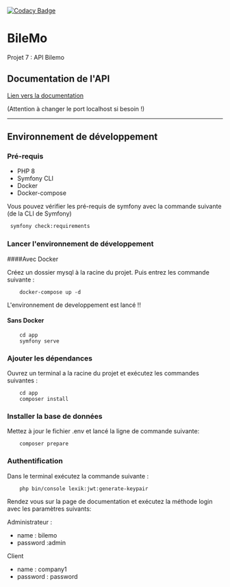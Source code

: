 [![Codacy Badge](https://app.codacy.com/project/badge/Grade/1422ab9d9d10496bbe82e45c74297b2e)](https://www.codacy.com/gh/Mamoon97150/BileMo/dashboard?utm_source=github.com&amp;utm_medium=referral&amp;utm_content=Mamoon97150/BileMo&amp;utm_campaign=Badge_Grade)

# BileMo
Projet 7 : API Bilemo

## Documentation de l'API

[Lien vers la documentation](http://localhost:8000/api/doc)

(Attention à changer le port localhost si besoin !)

***

## Environnement de développement

### Pré-requis 
-   PHP 8
-   Symfony CLI    
-   Docker
-   Docker-compose

Vous pouvez vérifier les pré-requis de symfony avec la commande suivante (de la CLI de Symfony)

```bash
 symfony check:requirements
```

### Lancer l'environnement de développement

####Avec Docker

Créez un dossier mysql à la racine du projet. Puis entrez les commande suivante :
```
    docker-compose up -d
```

L'environnement de developpement est lancé !!

#### Sans Docker

```
    cd app
    symfony serve
```

### Ajouter les dépendances

Ouvrez un terminal a la racine du projet et exécutez les commandes suivantes :

```
    cd app
    composer install
```

### Installer la base de données
Mettez à jour le fichier .env et lancé la ligne de commande suivante:
```
    composer prepare
```
### Authentification

Dans le terminal exécutez la commande suivante :
```
    php bin/console lexik:jwt:generate-keypair
```

Rendez vous sur la page de documentation et exécutez la méthode login avec les paramètres suivants: 

Administrateur :
- name : bilemo 
-  password :admin
   
Client
-  name : company1 
- password : password


